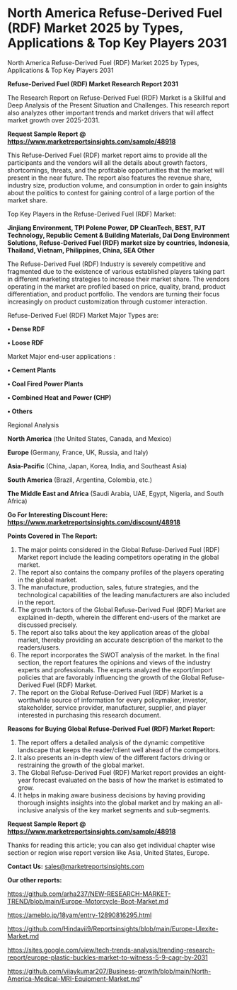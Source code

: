 # North America Refuse-Derived Fuel (RDF) Market 2025 by Types, Applications & Top Key Players 2031
North America Refuse-Derived Fuel (RDF) Market 2025 by Types, Applications & Top Key Players 2031

<strong>Refuse-Derived Fuel (RDF) Market Research Report 2031</strong>

The Research Report on Refuse-Derived Fuel (RDF) Market is a Skillful and Deep Analysis of the Present Situation and Challenges. This research report also analyzes other important trends and market drivers that will affect market growth over 2025-2031.

<strong>Request Sample Report @ <a href=https://www.marketreportsinsights.com/sample/48918>https://www.marketreportsinsights.com/sample/48918</a></strong>

This Refuse-Derived Fuel (RDF) market report aims to provide all the participants and the vendors will all the details about growth factors, shortcomings, threats, and the profitable opportunities that the market will present in the near future. The report also features the revenue share, industry size, production volume, and consumption in order to gain insights about the politics to contest for gaining control of a large portion of the market share.

Top Key Players in the Refuse-Derived Fuel (RDF) Market:

<strong>Jinjiang Environment, TPI Polene Power, DP CleanTech, BEST, PJT Technology, Republic Cement & Building Materials, Dai Dong Environment Solutions, Refuse-Derived Fuel (RDF) market size by countries, Indonesia, Thailand, Vietnam, Philippines, China, SEA Other</strong>

The Refuse-Derived Fuel (RDF) Industry is severely competitive and fragmented due to the existence of various established players taking part in different marketing strategies to increase their market share. The vendors operating in the market are profiled based on price, quality, brand, product differentiation, and product portfolio. The vendors are turning their focus increasingly on product customization through customer interaction.

Refuse-Derived Fuel (RDF) Market Major Types are:

<strong>•  Dense RDF

•  Loose RDF</strong>

Market Major end-user applications :

<strong>•  Cement Plants

•  Coal Fired Power Plants

•  Combined Heat and Power (CHP)

•  Others</strong>

Regional Analysis

</u><strong><b>North America</b></strong> (the United States, Canada, and Mexico)

<strong><b>Europe </b></strong>(Germany, France, UK, Russia, and Italy)

<strong><b>Asia-Pacific</b></strong> (China, Japan, Korea, India, and Southeast Asia)

<strong><b>South America</b></strong> (Brazil, Argentina, Colombia, etc.)

<strong><b>The Middle East and Africa</b></strong> (Saudi Arabia, UAE, Egypt, Nigeria, and South Africa)

<strong>Go For Interesting Discount Here: <a href=https://www.marketreportsinsights.com/discount/48918>https://www.marketreportsinsights.com/discount/48918</a></strong>

<strong>Points Covered in The Report:</strong>
<ol>
  <li>The major points considered in the Global Refuse-Derived Fuel (RDF) Market report include the leading competitors operating in the global market.</li>
  <li>The report also contains the company profiles of the players operating in the global market.</li>
  <li>The manufacture, production, sales, future strategies, and the technological capabilities of the leading manufacturers are also included in the report.</li>
  <li>The growth factors of the Global Refuse-Derived Fuel (RDF) Market are explained in-depth, wherein the different end-users of the market are discussed precisely.</li>
  <li>The report also talks about the key application areas of the global market, thereby providing an accurate description of the market to the readers/users.</li>
  <li>The report incorporates the SWOT analysis of the market. In the final section, the report features the opinions and views of the industry experts and professionals. The experts analyzed the export/import policies that are favorably influencing the growth of the Global Refuse-Derived Fuel (RDF) Market.</li>
  <li>The report on the Global Refuse-Derived Fuel (RDF) Market is a worthwhile source of information for every policymaker, investor, stakeholder, service provider, manufacturer, supplier, and player interested in purchasing this research document.</li>
</ol>
<strong>Reasons for Buying Global Refuse-Derived Fuel (RDF) Market Report:</strong>

<ol>
  <li>The report offers a detailed analysis of the dynamic competitive landscape that keeps the reader/client well ahead of the competitors.</li>
  <li>It also presents an in-depth view of the different factors driving or restraining the growth of the global market.</li>
  <li>The Global Refuse-Derived Fuel (RDF) Market report provides an eight-year forecast evaluated on the basis of how the market is estimated to grow.</li>
  <li>It helps in making aware business decisions by having providing thorough insights insights into the global market and by making an all-inclusive analysis of the key market segments and sub-segments.</li>
</ol>
<strong>Request Sample Report @ <a href=https://www.marketreportsinsights.com/sample/48918>https://www.marketreportsinsights.com/sample/48918</a></strong>


Thanks for reading this article; you can also get individual chapter wise section or region wise report version like Asia, United States, Europe.

<strong>Contact Us:</strong>
sales@marketreportsinsights.com

<strong>Our other reports:</strong>

<a href=https://github.com/arha237/NEW-RESEARCH-MARKET-TREND/blob/main/Europe-Motorcycle-Boot-Market.md>https://github.com/arha237/NEW-RESEARCH-MARKET-TREND/blob/main/Europe-Motorcycle-Boot-Market.md</a>

<a href=https://ameblo.jp/18yam/entry-12890816295.html>https://ameblo.jp/18yam/entry-12890816295.html</a>

<a href=https://github.com/Hindavii9/Reportsinsights/blob/main/Europe-Ulexite-Market.md>https://github.com/Hindavii9/Reportsinsights/blob/main/Europe-Ulexite-Market.md</a>

<a href=https://sites.google.com/view/tech-trends-analysis/trending-research-report/europe-plastic-buckles-market-to-witness-5-9-cagr-by-2031>https://sites.google.com/view/tech-trends-analysis/trending-research-report/europe-plastic-buckles-market-to-witness-5-9-cagr-by-2031</a>

<a href=https://github.com/vijaykumar207/Business-growth/blob/main/North-America-Medical-MRI-Equipment-Market.md>https://github.com/vijaykumar207/Business-growth/blob/main/North-America-Medical-MRI-Equipment-Market.md</a>"
